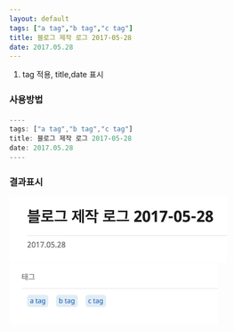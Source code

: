 ```yaml
---
layout: default
tags: ["a tag","b tag","c tag"]
title: 블로그 제작 로그 2017-05-28
date: 2017.05.28
---
```


1. tag 적용, title,date 표시 

### 사용방법

```javascript
----
tags: ["a tag","b tag","c tag"]
title: 블로그 제작 로그 2017-05-28
date: 2017.05.28
----
```

### 결과표시

![](./title.png)
![](./tags.png)
